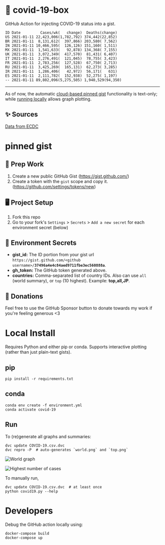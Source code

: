 # 🏥 covid-19-box

GitHub Action for injecting COVID-19 status into a gist.

```
ID Date         Cases/wk(   change)  Deaths(change)
US 2021-01-11 22,423,006(1,782,792) 374,442(22,852)
BR 2021-01-11  8,131,612(  397,866) 203,580( 7,562)
IN 2021-01-11 10,466,595(  126,126) 151,160( 1,511)
MX 2021-01-11  1,541,633(   92,878) 134,368( 7,155)
UK 2021-01-11  3,072,349(  417,570)  81,431( 6,407)
IT 2021-01-11  2,276,491(  121,045)  78,755( 3,423)
FR 2021-01-11  2,783,256(  127,528)  67,750( 2,713)
RU 2021-01-11  3,425,269(  165,131)  62,273( 3,285)
IR 2021-01-11  1,286,406(   42,972)  56,171(   631)
ES 2021-01-11  2,111,782(  152,938)  52,275( 1,197)
-- 2021-01-11 89,802,096(5,275,505) 1,940,529(94,350)
```

---

As of now, the automatic [cloud-based pinned gist](#pinned-gist) functionality is text-only;
while [running locally](#local-install) allows graph plotting.

## ✨ Sources

[Data from ECDC](https://www.ecdc.europa.eu/en/publications-data/download-todays-data-geographic-distribution-covid-19-cases-worldwide)

# pinned gist

## 🎒 Prep Work
1. Create a new public GitHub Gist (https://gist.github.com/)
1. Create a token with the `gist` scope and copy it. (https://github.com/settings/tokens/new)

## 🖥 Project Setup
1. Fork this repo
1. Go to your fork's `Settings` > `Secrets` > `Add a new secret` for each environment secret (below)

## 🤫 Environment Secrets
- **gist_id:** The ID portion from your gist url `https://gist.github.com/<github username>/`**`37496a4e4c84aed9711fbe3ec560888a`**.
- **gh_token:** The GitHub token generated above.
- **countries:** Comma-separated list of country IDs. Also can use `all` (world summary), or `top` (10 highest). Example: **top,all,JP**.

## 💸 Donations

Feel free to use the GitHub Sponsor button to donate towards my work if you're feeling generous <3

# Local Install

Requires Python and either pip or conda. Supports interactive plotting (rather than just plain-text gists).

## pip

```
pip install -r requirements.txt
```

## conda

```
conda env create -f environment.yml
conda activate covid-19
```

## Run

To (re)generate all graphs and summaries:

```
dvc update COVID-19.csv.dvc
dvc repro -P  # auto-generates `world.png` and `top.png`
```

![World graph](world.png)

![Highest number of cases](top.png)

To manually run,

```
dvc update COVID-19.csv.dvc  # at least once
python covid19.py --help
```

# Developers

Debug the GitHub action locally using:

```
docker-compose build
docker-compose up
```
